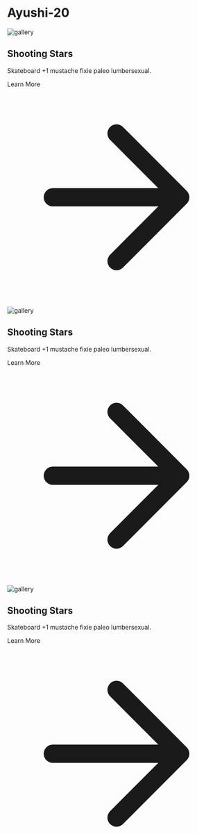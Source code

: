 # Ayushi-20
<section class="text-gray-600 body-font">
  <div class="container px-5 py-24 mx-auto flex flex-wrap">
    <div class="lg:w-2/3 mx-auto">
      <div class="flex flex-wrap w-full bg-gray-100 py-32 px-10 relative mb-4">
        <img alt="gallery" class="w-full object-cover h-full object-center block opacity-25 absolute inset-0" src="https://dummyimage.com/820x340">
        <div class="text-center relative z-10 w-full">
          <h2 class="text-2xl text-gray-900 font-medium title-font mb-2">Shooting Stars</h2>
          <p class="leading-relaxed">Skateboard +1 mustache fixie paleo lumbersexual.</p>
          <a class="mt-3 text-indigo-500 inline-flex items-center">Learn More
            <svg fill="none" stroke="currentColor" stroke-linecap="round" stroke-linejoin="round" stroke-width="2" class="w-4 h-4 ml-2" viewBox="0 0 24 24">
              <path d="M5 12h14M12 5l7 7-7 7"></path>
            </svg>
          </a>
        </div>
      </div>
      <div class="flex flex-wrap -mx-2">
        <div class="px-2 w-1/2">
          <div class="flex flex-wrap w-full bg-gray-100 sm:py-24 py-16 sm:px-10 px-6 relative">
            <img alt="gallery" class="w-full object-cover h-full object-center block opacity-25 absolute inset-0" src="https://dummyimage.com/542x460">
            <div class="text-center relative z-10 w-full">
              <h2 class="text-xl text-gray-900 font-medium title-font mb-2">Shooting Stars</h2>
              <p class="leading-relaxed">Skateboard +1 mustache fixie paleo lumbersexual.</p>
              <a class="mt-3 text-indigo-500 inline-flex items-center">Learn More
                <svg fill="none" stroke="currentColor" stroke-linecap="round" stroke-linejoin="round" stroke-width="2" class="w-4 h-4 ml-2" viewBox="0 0 24 24">
                  <path d="M5 12h14M12 5l7 7-7 7"></path>
                </svg>
              </a>
            </div>
          </div>
        </div>
        <div class="px-2 w-1/2">
          <div class="flex flex-wrap w-full bg-gray-100 sm:py-24 py-16 sm:px-10 px-6 relative">
            <img alt="gallery" class="w-full object-cover h-full object-center block opacity-25 absolute inset-0" src="https://dummyimage.com/542x420">
            <div class="text-center relative z-10 w-full">
              <h2 class="text-xl text-gray-900 font-medium title-font mb-2">Shooting Stars</h2>
              <p class="leading-relaxed">Skateboard +1 mustache fixie paleo lumbersexual.</p>
              <a class="mt-3 text-indigo-500 inline-flex items-center">Learn More
                <svg fill="none" stroke="currentColor" stroke-linecap="round" stroke-linejoin="round" stroke-width="2" class="w-4 h-4 ml-2" viewBox="0 0 24 24">
                  <path d="M5 12h14M12 5l7 7-7 7"></path>
                </svg>
              </a>
            </div>
          </div>
        </div>
      </div>
    </div>
  </div>
</section>
